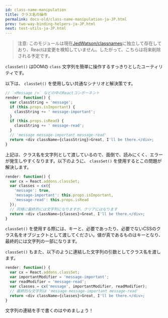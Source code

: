 ```yaml
---
id: class-name-manipulation
title: クラス名の操作
permalink: docs-old/class-name-manipulation-ja-JP.html
prev: two-way-binding-helpers-ja-JP.html
next: test-utils-ja-JP.html
---
```


> 注意:
> このモジュールは現在[JedWatson/classnames](https://github.com/JedWatson/classnames)に独立して存在しており、Reactは変更を検知していません。したがって、こちらは将来削除される予定です。

`classSet()` はDOMの `class` 文字列を簡単に操作するすっきりとしたユーティリティです。

以下は、 `classSet()` を使用しない共通なシナリオと解決策です。

```javascript
// `<Message />` などの中のReactコンポーネント
render: function() {
  var classString = 'message';
  if (this.props.isImportant) {
    classString += ' message-important';
  }
  if (this.props.isRead) {
    classString += ' message-read';
  }
  // 'message message-important message-read'
  return <div className={classString}>Great, I'll be there.</div>;
}
```

上記は、クラス名を文字列として渡しているので、面倒で、読みにくく、エラーが発生しやすくなります。以下のように、 `classSet()` を使用するとこの問題が解決します。

```javascript
render: function() {
  var cx = React.addons.classSet;
  var classes = cx({
    'message': true,
    'message-important': this.props.isImportant,
    'message-read': this.props.isRead
  });
  // 同様に最終的には文字列になりますが、クリアにはなります
  return <div className={classes}>Great, I'll be there.</div>;
}
```

 `classSet()` を使用する際には、キーと、必要であったり、必要でないCSSのクラス名をオブジェクトとして渡してください。値が真であるものはキーとなり、最終的には文字列の一部になります。

`classSet()` もまた、以下のように連結した文字列の引数としてクラス名を渡します。

```javascript
render: function() {
  var cx = React.addons.classSet;
  var importantModifier = 'message-important';
  var readModifier = 'message-read';
  var classes = cx('message', importantModifier, readModifier);
  // 最終的な文字列は 'message message-important message-read'
  return <div className={classes}>Great, I'll be there.</div>;
}
```

文字列の連結を手で書くのはやめましょう！
